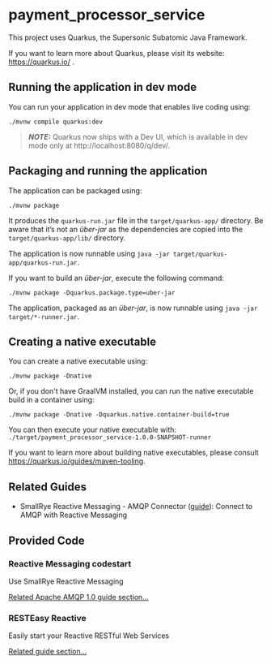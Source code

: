 # payment_processor_service

This project uses Quarkus, the Supersonic Subatomic Java Framework.

If you want to learn more about Quarkus, please visit its website: https://quarkus.io/ .

## Running the application in dev mode

You can run your application in dev mode that enables live coding using:
```shell script
./mvnw compile quarkus:dev
```

> **_NOTE:_**  Quarkus now ships with a Dev UI, which is available in dev mode only at http://localhost:8080/q/dev/.

## Packaging and running the application

The application can be packaged using:
```shell script
./mvnw package
```
It produces the `quarkus-run.jar` file in the `target/quarkus-app/` directory.
Be aware that it’s not an _über-jar_ as the dependencies are copied into the `target/quarkus-app/lib/` directory.

The application is now runnable using `java -jar target/quarkus-app/quarkus-run.jar`.

If you want to build an _über-jar_, execute the following command:
```shell script
./mvnw package -Dquarkus.package.type=uber-jar
```

The application, packaged as an _über-jar_, is now runnable using `java -jar target/*-runner.jar`.

## Creating a native executable

You can create a native executable using: 
```shell script
./mvnw package -Dnative
```

Or, if you don't have GraalVM installed, you can run the native executable build in a container using: 
```shell script
./mvnw package -Dnative -Dquarkus.native.container-build=true
```

You can then execute your native executable with: `./target/payment_processor_service-1.0.0-SNAPSHOT-runner`

If you want to learn more about building native executables, please consult https://quarkus.io/guides/maven-tooling.

## Related Guides

- SmallRye Reactive Messaging - AMQP Connector ([guide](https://quarkus.io/guides/amqp)): Connect to AMQP with Reactive Messaging

## Provided Code

### Reactive Messaging codestart

Use SmallRye Reactive Messaging

[Related Apache AMQP 1.0 guide section...](https://quarkus.io/guides/amqp)


### RESTEasy Reactive

Easily start your Reactive RESTful Web Services

[Related guide section...](https://quarkus.io/guides/getting-started-reactive#reactive-jax-rs-resources)

